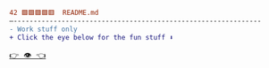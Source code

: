 ```diff
42 🟩🟩🟩🟩🟥  README.md 
–--------------------------------------------------------------
- Work stuff only
+ Click the eye below for the fun stuff ⬇️
```
<pre>
<a href="https://github.com/masnormen">👉 👁️ 👈</a>
</pre>
